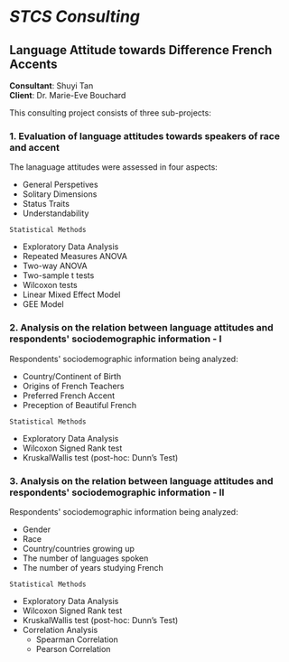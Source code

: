 # _STCS Consulting_
## Language Attitude towards Difference French Accents

**Consultant**: Shuyi Tan  
**Client**: Dr. Marie-Eve Bouchard

This consulting project consists of three sub-projects: 
### 1. Evaluation of language attitudes towards speakers of race and accent 
The lanaguage attitudes were assessed in four aspects:   
   - General Perspetives  
   - Solitary Dimensions 
   - Status Traits  
   - Understandability   

`Statistical Methods`  
  - Exploratory Data Analysis  
  - Repeated Measures ANOVA
  - Two-way ANOVA 
  - Two-sample t tests 
  - Wilcoxon tests  
  - Linear Mixed Effect Model  
  - GEE Model  


### 2. Analysis on the relation between language attitudes and respondents' sociodemographic information - I 
Respondents' sociodemographic information being analyzed:  
- Country/Continent of Birth  
- Origins of French Teachers  
- Preferred French Accent  
- Preception of Beautiful French  

`Statistical Methods`    
- Exploratory Data Analysis  
- Wilcoxon Signed Rank test  
- KruskalWallis test (post-hoc: Dunn’s Test) 

### 3. Analysis on the relation between language attitudes and respondents' sociodemographic information - II 
Respondents' sociodemographic information being analyzed: 
- Gender
- Race
- Country/countries growing up 
- The number of languages spoken
- The number of years studying French   

`Statistical Methods`  
- Exploratory Data Analysis  
- Wilcoxon Signed Rank test  
- KruskalWallis test (post-hoc: Dunn’s Test) 
- Correlation Analysis 
  -  Spearman Correlation 
  -  Pearson Correlation

